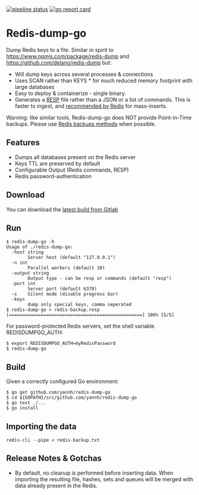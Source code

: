 [![pipeline status](https://gitlab.com/yannhamon/redis-dump-go/badges/master/pipeline.svg)](https://gitlab.com/yannhamon/redis-dump-go/commits/master) [![go report card](https://goreportcard.com/badge/github.com/yannh/redis-dump-go)](https://goreportcard.com/report/github.com/yannh/redis-dump-go)

# Redis-dump-go

Dump Redis keys to a file. Similar in spirit to https://www.npmjs.com/package/redis-dump and https://github.com/delano/redis-dump but:

* Will dump keys across several processes & connections
* Uses SCAN rather than KEYS * for much reduced memory footprint with large databases
* Easy to deploy & containerize - single binary.
* Generates a [RESP](https://redis.io/topics/protocol) file rather than a JSON or a list of commands. This is faster to ingest, and [recommended by Redis](https://redis.io/topics/mass-insert) for mass-inserts.

Warning: like similar tools, Redis-dump-go does NOT provide Point-in-Time backups. Please use [Redis backups methods](https://redis.io/topics/persistence) when possible.

## Features

* Dumps all databases present on the Redis server
* Keys TTL are preserved by default
* Configurable Output (Redis commands, RESP)
* Redis password-authentication

## Download

You can download the [latest build from Gitlab](https://gitlab.com/yannhamon/redis-dump-go/-/jobs/artifacts/master/download?job=build)

## Run

```
$ redis-dump-go -h
Usage of ./redis-dump-go:
  -host string
        Server host (default "127.0.0.1")
  -n int
        Parallel workers (default 10)
  -output string
        Output type - can be resp or commands (default "resp")
  -port int
        Server port (default 6379)
  -s    Silent mode (disable progress bar)
  -keys
        dump only special keys, comma seperated
$ redis-dump-go > redis-backup.resp
[==================================================] 100% [5/5]
```

For password-protected Redis servers, set the shell variable REDISDUMPGO_AUTH:

```
$ export REDISDUMPGO_AUTH=myRedisPassword
$ redis-dump-go
```

## Build

Given a correctly configured Go environment:

```
$ go get github.com/yannh/redis-dump-go
$ cd ${GOPATH}/src/github.com/yannh/redis-dump-go
$ go test ./...
$ go install
```

## Importing the data

```
redis-cli --pipe < redis-backup.txt
```

## Release Notes & Gotchas

 * By default, no cleanup is performed before inserting data. When importing the resulting file, hashes, sets and queues will be merged with data already present in the Redis.
